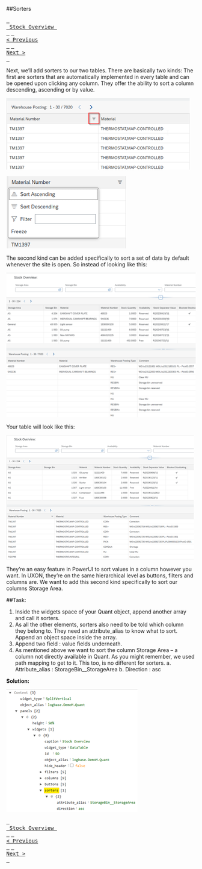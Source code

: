 ##Sorters

[<kbd> <br> Stock Overview <br> </kbd>](index.md) [<kbd> <br>< Previous <br> </kbd>](07_table_relations_filters.md) [<kbd> <br>Next > <br> </kbd>](09_rinse_repeat_relations_attributes_columns_and_filters.md)

Next, we’ll add sorters to our two tables. There are basically two kinds: The first are sorters that are automatically implemented in every table and can be opened upon clicking any column. They offer the ability to sort a column descending, ascending or by value.

![Sorters](../Images/08_Image_1.png)

![Sorters](../Images/08_Image_2.png)

The second kind can be added specifically to sort a set of data by default whenever the site is open. So instead of looking like this:

![Sorters](../Images/08_Image_3.png)

Your table will look like this:

![Sorters](../Images/08_Image_4.png)

They’re an easy feature in PowerUI to sort values in a column however you want. In UXON, they’re on the same hierarchical level as buttons, filters and columns are. We want to add this second kind specifically to sort our columns Storage Area.

##Task:

1.	Inside the widgets space of your Quant object, append another array and call it sorters. 
2.	As all the other elements, sorters also need to be told which column they belong to. They need an attribute_alias to know what to sort. Append an object space inside the array.
3.	Append two field : value fields underneath.
4.	As mentioned above we want to sort the column Storage Area – a column not directly available in Quant. As you might remember, we used path mapping to get to it. This too, is no different for sorters. 
	a.	Attribute_alias : StorageBin__StorageArea
	b.	Direction : asc

**Solution:**

![Sorters](../Images/08_Image_5.png)

[<kbd> <br> Stock Overview <br> </kbd>](index.md) [<kbd> <br>< Previous <br> </kbd>](07_table_relations_filters.md) [<kbd> <br>Next > <br> </kbd>](09_rinse_repeat_relations_attributes_columns_and_filters.md)